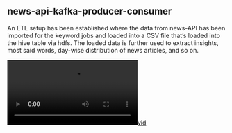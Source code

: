## news-api-kafka-producer-consumer

An ETL setup has been established where the data from news-API has been imported for the keyword jobs and loaded into a CSV file that’s loaded into the hive table via hdfs. The loaded data is further used to extract insights, most said words, day-wise distribution of news articles, and so on.

[![vid](./video1912587707.mp4)](./video1912587707.mp4)
